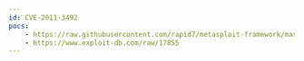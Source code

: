 ```yaml
---
id: CVE-2011-3492
pocs:
    - https://raw.githubusercontent.com/rapid7/metasploit-framework/master/modules/exploits/windows/scada/daq_factory_bof.rb
    - https://www.exploit-db.com/raw/17855
---
```

